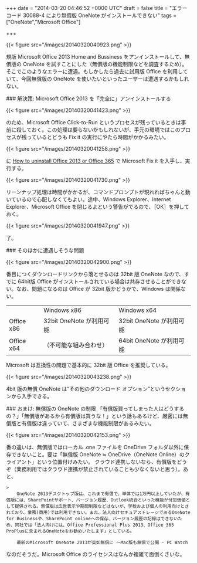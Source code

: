 
+++
date = "2014-03-20 04:46:52 +0000 UTC"
draft = false
title = "エラーコード 30088-4 により無償版 OneNote がインストールできない"
tags = ["OneNote","Microsoft Office"]

+++


{{< figure src="/images/20140320040923.png"  >}}

規版 Microsoft Office 2013 Home and Bussiness をアンインストールして、無償版の OneNote を試すことにした（無償版の機能制限などを調査するため）。そこでこのようなエラーに遭遇。もしかしたら過去に試用版 Office を利用していて、今回無償版の OneNote を使いたいといったユーザーは遭遇するかもしれない。

<div class="section">
    ### 解決策: Microsoft Office 2013 を「完全に」アンインストールする
    

{{< figure src="/images/20140320041423.png"  >}}

のため、Microsoft Office Click-to-Run というプロセスが残っているときは事前に殺しておく。この処理は要らないかもしれないが、手元の環境ではこのプロセスが残っているとどうも Fix it の実行にやたら時間がかかるみたい。

{{< figure src="/images/20140320041258.png"  >}}

に <a href="http://support.microsoft.com/kb/2739501">How to uninstall Office 2013 or Office 365</a> で Microsoft Fix it を入手し、実行する。

{{< figure src="/images/20140320041730.png"  >}}

リーンナップ処理は時間がかかるが、コマンドプロンプトが現れればちゃんと動いているので心配しなくてもよい。途中、Windows Explorer、Internet Explorer、Microsoft Office を閉じるよという警告がでるので、［OK］を押しておく。

{{< figure src="/images/20140320041947.png"  >}}

了。

</div>
<div class="section">
    ### そのほかに遭遇しそうな問題
    

{{< figure src="/images/20140320042900.png"  >}}

番目につくダウンロードリンクから落とせるのは 32bit 版 OneNote なので、すでに 64bit版 Office がインストールされている場合は共存させることができない。なお、問題になるのは Office が 32bit 版かどうかで、Windows は関係ない。

<table>
    <tbody><tr>
    <td></td>
    <td>Windows x86</td>
    <td>Windows x64</td>
    </tr>
    <tr>
    <td>Office x86</td>
    <td>32bit OneNote が利用可能</td>
    <td>32bit OneNote が利用可能</td>
    </tr>
    <tr>
    <td>Office x64</td>
    <td>（不可能な組み合わせ）</td>
    <td>64bit OneNote が利用可能</td>
    </tr>
</tbody></table>Microsoft は互換性の問題で基本的に 32bit 版 Office を推奨している。

{{< figure src="/images/20140320043238.png"  >}}

4bit 版の無償 OneNote は“その他のダウンロード オプション”というセクションから入手できる。

</div>
<div class="section">
    ### おまけ: 無償版の OneNote の制限
    「有償版買ってしまった人はどうするの？」「無償版があるから有償版は買うな！」という話もあるけど、厳密には無償版と有償版は違っていて、さまざまな機能制限があるみたい。

{{< figure src="/images/20140320042153.png"  >}}

番の違いは、無償版ではローカル .one ファイルを OneDrive フォルダ以外に保存できないこと。要は「無償版 OneNote ≒ OneDrive（OneNote Online）のクライアント」という位置付けみたい。 クラウド連携しないなら、有償版をどうぞ（業務利用ではクラウド連携が禁止されていることも少なくないと思う）。あと、

    >
        OneNote 2013デスクトップ版は、これまで有償で、単体では1万円以上していたが、有償版には、SharePointサポート、バージョン履歴、Outlook統合といった機能が付加価値として提供される。無償版は広告表示や期間制限などはないが、学校および個人の利用向けとされており、業務(商用)では利用できない。また、法人向けセキュアストレージであるOneNote for Businessや、SharePoint onlineへの保存、バージョン履歴の記録はできないため、同社では「法人向けには、Office Professional Plus 2013、Office 365 ProPlusに含まれるOneNoteをお勧めいたします」としている。

        最新のMicrosoft OneNote 2013が突如無償に 〜Mac版も無償で公開 - PC Watch
    
なのだそうだ。Microsoft Office のライセンスはなんか複雑で面倒くさいな。

</div>

